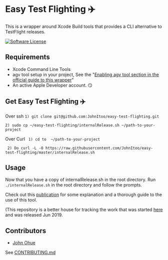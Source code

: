 # Easy Test Flighting :airplane:

This is a wrapper around Xcode Build tools that provides a CLI alternative to TestFlight releases.

[![Software License][ico-license]](LICENSE)

 ## Requirements
- Xcode Command Line Tools
-  agv tool setup in your project, See the "[Enabling agv tool section in the official guide to this wrapper](https://medium.com/cotta-cush/ios-builds-and-internal-release-from-command-line-2ca59093ba8b#0520)"
- An active Apple Developer account.  :smirk:

## Get Easy Test Flighting :airplane:

Over ssh
 ```1) git clone git@github.com:JohnItoo/easy-test-flighting.git ```
 
   ```2) sudo cp ~/easy-test-flighting/internalRelease.sh ~/path-to-your-project```
   
Over Curl
  ``` 1) cd to  ~/path-to-your-project```
  
  ``` 2) Do curl -L -O https://raw.githubusercontent.com/JohnItoo/easy-test-flighting/master/internalRelease.sh```
 
 ## Usage 
 Now that you have a copy of internalRelease.sh in the root directory. Run 
 ```./internalRelease.sh``` in the root directory and follow the prompts.

Check out this [publication](https://medium.com/cotta-cush/ios-builds-and-internal-release-from-command-line-2ca59093ba8b)   for some explanation and a thorough guide to the use of this tool.

(This repository is a better house for tracking the work that was started [here](https://gist.github.com/JohnItoo/de3b55937aeede810aaaddafcde0f59b) and was released Jun 2019. 

## Contributors

- [John Ohue](https://github.com/JohnItoo)

See [CONTRIBUTING.md](https://github.com/JohnItoo/easy-test-flighting/blob/master/CONTRIBUTING.md)

[ico-license]: https://img.shields.io/badge/license-MIT-brightgreen.svg?style=flat-square
